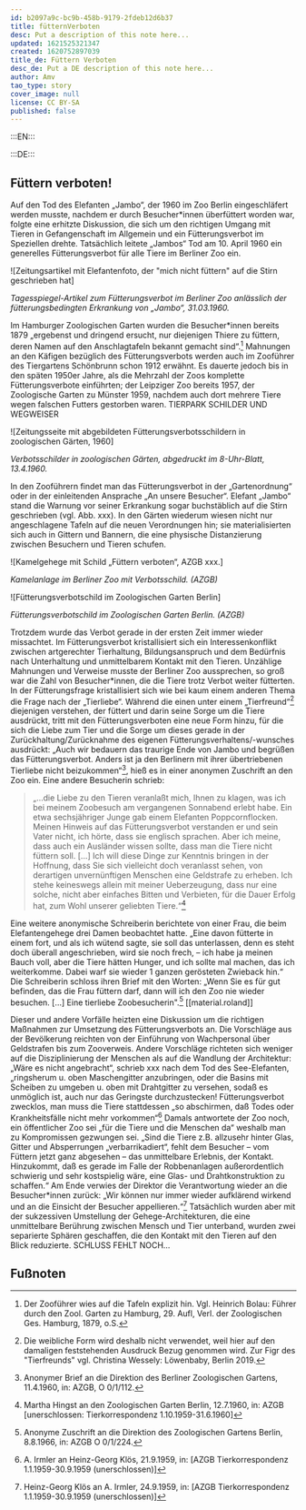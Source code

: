 ```yaml
---
id: b2097a9c-bc9b-458b-9179-2fdeb12d6b37
title: fütternVerboten
desc: Put a description of this note here...
updated: 1621525321347
created: 1620752897039
title_de: Füttern Verboten
desc_de: Put a DE description of this note here...
author: Amv
tao_type: story
cover_image: null
license: CC BY-SA
published: false
---
```



:::EN:::


:::DE:::

## Füttern verboten!

Auf den Tod des Elefanten „Jambo“, der 1960 im Zoo Berlin eingeschläfert werden musste, nachdem er durch Besucher\*innen überfüttert worden war, folgte eine erhitzte Diskussion, die sich um den richtigen Umgang mit Tieren in Gefangenschaft im Allgemein und ein Fütterungsverbot im Speziellen drehte. Tatsächlich leitete „Jambos“ Tod am 10. April 1960 ein generelles Fütterungsverbot für alle Tiere im Berliner Zoo ein.

![Zeitungsartikel mit Elefantenfoto, der "mich nicht füttern" auf die Stirn geschrieben hat]

_Tagesspiegel-Artikel zum Fütterungsverbot im Berliner Zoo anlässlich der fütterungsbedingten Erkrankung von „Jambo“, 31.03.1960._

Im Hamburger Zoologischen Garten wurden die Besucher\*innen bereits 1879 „ergebenst und dringend ersucht, nur diejenigen Thiere zu füttern, deren Namen auf den Anschlagtafeln bekannt gemacht sind“.[^FütternVerboten1] Mahnungen an den Käfigen bezüglich des Fütterungsverbots werden auch im Zooführer des Tiergartens Schönbrunn schon 1912 erwähnt. Es dauerte jedoch bis in den späten 1950er Jahre, als die Mehrzahl der Zoos komplette Fütterungsverbote einführten; der Leipziger Zoo bereits 1957, der Zoologische Garten zu Münster 1959, nachdem auch dort mehrere Tiere wegen falschen Futters gestorben waren. TIERPARK SCHILDER UND WEGWEISER

![Zeitungsseite mit abgebildeten Fütterungsverbotsschildern in zoologischen Gärten, 1960]

_Verbotsschilder in zoologischen Gärten, abgedruckt im 8-Uhr-Blatt, 13.4.1960._

In den Zooführern findet man das Fütterungsverbot in der „Gartenordnung“ oder in der einleitenden Ansprache „An unsere Besucher“. Elefant „Jambo“ stand die Warnung vor seiner Erkrankung sogar buchstäblich auf die Stirn geschrieben (vgl. Abb. xxx). In den Gärten wiederum wiesen nicht nur angeschlagene Tafeln auf die neuen Verordnungen hin; sie materialisierten sich auch in Gittern und Bannern, die eine physische Distanzierung zwischen Besuchern und Tieren schufen. 

![Kamelgehege mit Schild „Füttern verboten“, AZGB xxx.]

_Kamelanlage im Berliner Zoo mit Verbotsschild. (AZGB)_

![Fütterungsverbotschild im Zoologischen Garten Berlin]

_Fütterungsverbotschild im Zoologischen Garten Berlin. (AZGB)_

Trotzdem wurde das Verbot gerade in der ersten Zeit immer wieder missachtet. Im Fütterungsverbot kristallisiert sich ein Interessenkonflikt zwischen artgerechter Tierhaltung, Bildungsanspruch und dem Bedürfnis nach Unterhaltung und unmittelbarem Kontakt mit den Tieren. Unzählige Mahnungen und Verweise musste der Berliner Zoo aussprechen, so groß war die Zahl von Besucher*innen, die die Tiere trotz Verbot weiter fütterten. In der Fütterungsfrage kristallisiert sich wie bei kaum einem anderen Thema die Frage nach der „Tierliebe“. Während die einen unter einem „Tierfreund“[^FütternVerboten2] diejenigen verstehen, der füttert und darin seine Sorge um die Tiere ausdrückt, tritt mit den Fütterungsverboten eine neue Form hinzu, für die sich die Liebe zum Tier und die Sorge um dieses gerade in der Zurückhaltung/Zurücknahme des eigenen Fütterungsverhaltens/-wunsches ausdrückt: „Auch wir bedauern das traurige Ende von Jambo und begrüßen das Fütterungsverbot. Anders ist ja den Berlinern mit ihrer übertriebenen Tierliebe nicht beizukommen“[^FütternVerboten3], hieß es in einer anonymen Zuschrift an den Zoo ein. Eine andere Besucherin schrieb:

>„…die Liebe zu den Tieren veranlaßt mich, Ihnen zu klagen, was ich bei meinem Zoobesuch am vergangenen Sonnabend erlebt habe. Ein etwa sechsjähriger Junge gab einem Elefanten Poppcornflocken. Meinen Hinweis auf das Fütterungsverbot verstanden er und sein Vater nicht, ich hörte, dass sie englisch sprachen. Aber ich meine, dass auch ein Ausländer wissen sollte, dass man die Tiere nicht füttern soll. […] Ich will diese Dinge zur Kenntnis bringen in der Hoffnung, dass Sie sich vielleicht doch veranlasst sehen, von derartigen unvernünftigen Menschen eine Geldstrafe zu erheben. Ich stehe keineswegs allein mit meiner Ueberzeugung, dass nur eine solche, nicht aber einfaches Bitten und Verbieten, für die Dauer Erfolg hat, zum Wohl unserer geliebten Tiere.“[^FütternVerboten4]

Eine weitere anonymische Schreiberin berichtete von einer Frau, die beim Elefantengehege drei Damen beobachtet hatte. „Eine davon fütterte in einem fort, und als ich wütend sagte, sie soll das unterlassen, denn es steht doch überall angeschrieben, wird sie noch frech, – ich habe ja meinen Bauch voll, aber die Tiere hätten Hunger, und ich sollte mal machen, das ich weiterkomme. Dabei warf sie wieder 1 ganzen gerösteten Zwieback hin.“ Die Schreiberin schloss ihren Brief mit den Worten: „Wenn Sie es für gut befinden, das die Frau füttern darf, dann will ich den Zoo nie wieder besuchen. […] Eine tierliebe Zoobesucherin".[^FütternVerboten5] [[material.roland]] 

Dieser und andere Vorfälle heizten eine Diskussion um die richtigen Maßnahmen zur Umsetzung des Fütterungsverbots an. Die Vorschläge aus der Bevölkerung reichten von der Einführung von Wachpersonal über Geldstrafen bis zum Zooverweis. Andere Vorschläge richteten sich weniger auf die Disziplinierung der Menschen als auf die Wandlung der Architektur: „Wäre es nicht angebracht“, schrieb xxx nach dem Tod des See-Elefanten, „ringsherum u. oben Maschengitter anzubringen, oder die Basins mit Scheiben zu umgeben u. oben mit Drahtgitter zu versehen, sodaß es unmöglich ist, auch nur das Geringste durchzustecken! Fütterungsverbot zwecklos, man muss die Tiere stattdessen „so abschirmen, daß Todes oder Krankheitsfälle nicht mehr vorkommen“[^FütternVerboten7] Damals antwortete der Zoo noch, ein öffentlicher Zoo sei „für die Tiere und die Menschen da“ weshalb man zu Kompromissen gezwungen sei. „Sind die Tiere z.B. allzusehr hinter Glas, Gitter und Absperrungen „verbarrikadiert“, fehlt dem Besucher – vom Füttern jetzt ganz abgesehen – das unmittelbare Erlebnis, der Kontakt. Hinzukommt, daß es gerade im Falle der Robbenanlagen außerordentlich schwierig und sehr kostspielig wäre, eine Glas- und Drahtkonstruktion zu schaffen.“ Am Ende verwies der Direktor die Verantwortung wieder an die Besucher*innen zurück: „Wir können nur immer wieder aufklärend wirkend und an die Einsicht der Besucher appellieren.“[^FütternVerboten8] Tatsächlich wurden aber mit der sukzessiven Umstellung der Gehege-Architekturen, die eine unmittelbare Berührung zwischen Mensch und Tier unterband, wurden zwei separierte Sphären geschaffen, die den Kontakt mit den Tieren auf den Blick reduzierte.
SCHLUSS FEHLT NOCH…



## Fußnoten 
[^FütternVerboten1]: Der Zooführer wies auf die Tafeln explizit hin. Vgl. Heinrich Bolau: Führer durch den Zool. Garten zu Hamburg, 29. Aufl, Verl. der Zoologischen Ges. Hamburg, 1879, o.S.
[^FütternVerboten2]: Die weibliche Form wird deshalb nicht verwendet, weil hier auf den damaligen feststehenden Ausdruck Bezug genommen wird. Zur Figr des "Tierfreunds" vgl. Christina Wessely: Löwenbaby, Berlin 2019.
[^FütternVerboten3]: Anonymer Brief an die Direktion des Berliner Zoologischen Gartens, 11.4.1960, in: AZGB, O 0/1/112.
[^FütternVerboten4]: Martha Hingst an den Zoologischen Garten  Berlin, 12.7.1960, in: AZGB [unerschlossen: Tierkorrespondenz 1.10.1959-31.6.1960]
[^FütternVerboten5]: Anonyme Zuschrift an die Direktion des Zoologischen Gartens Berlin, 8.8.1966, in: AZGB O 0/1/224.
[^FütternVerboten6]: Zoologischer Garten Berlin an Herrn Schurpfeil, 27.10.1971, in: AZGB O 1/2/105.
[^FütternVerboten7]: A. Irmler an Heinz-Georg Klös, 21.9.1959, in: [AZGB Tierkorrespondenz 1.1.1959-30.9.1959 (unerschlossen)]
[^FütternVerboten8]: Heinz-Georg Klös an A. Irmler, 24.9.1959, in: [AZGB Tierkorrespondenz 1.1.1959-30.9.1959 (unerschlossen)]


